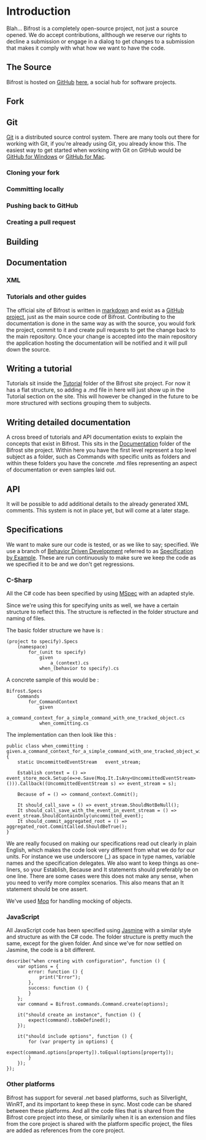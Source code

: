 # Introduction

Blah...
Bifrost is a completely open-source project, not just a source opened. We do accept contributions, allthough we reserve our rights to decline a submission or engage in a dialog to get changes to a submission that makes it comply with what how we want to have the code.

## The Source

Bifrost is hosted on [GitHub](http://github.com) [here](http://github.com/dolittle/bifrost), a social hub for software projects. 

## Fork


## Git

[Git](http://en.wikipedia.org/wiki/Git_(software)) is a distributed source control system. There are many tools out there for working with Git, if you're already using Git, you already know this. The easiest way to get started when working with Git on GitHub would be [GitHub for Windows](http://windows.github.com) or [GitHub for Mac](http://mac.github.com). 

### Cloning your fork

### Committing locally

### Pushing back to GitHub

### Creating a pull request


## Building

## Documentation

### XML

### Tutorials and other guides

The official site of Bifrost is written in [markdown](http://en.wikipedia.org/wiki/Markdown) and exist as a [GitHub project](http://github.com/dolittle/bifrost-site), just as the main source code of Bifrost. Contributing to the documentation is done in the same way as with the source, you would fork the project, commit to it and create pull requests to get the change back to the main repository. Once your change is accepted into the main repository the application hosting the documentation will be notified and it will pull down the source.

## Writing a tutorial

Tutorials sit inside the [Tutorial](https://github.com/dolittle/Bifrost-Site/tree/master/Tutorials) folder of the Bifrost site project. For now it has a flat structure, so adding a .md file in here will just show up in the Tutorial section on the site. This will however be changed in the future to be more structured with sections grouping them to subjects.


## Writing detailed documentation

A cross breed of tutorials and API documentation exists to explain the concepts that exist in Bifrost. This sits in the [Documentation](https://github.com/dolittle/Bifrost-Site/tree/master/Documentation) folder of the Bifrost site project. Within here you have the first level represent a top level subject as a folder, such as Commands with specific units as folders and within these folders you have the concrete .md files representing an aspect of documentation or even samples laid out.


## API

It will be possible to add additional details to the already generated XML comments. This system is not in place yet, but will come at a later stage.




## Specifications

We want to make sure our code is tested, or as we like to say; specified. We use a branch of [Behavior Driven Development](http://en.wikipedia.org/wiki/Behavior-driven_development) referred to as [Specification by Example](http://specificationbyexample.com). These are run continuously to make sure we keep the code as we specified it to be and we don't get regressions.


### C-Sharp

All the C# code has been specified by using  [MSpec](http://github.com/machine/machine.specifications) with an adapted style. 

Since we're using this for specifying units as well, we have a certain structure to reflect this. The structure is reflected in the folder structure and naming of files. 


The basic folder structure we have is :  

	(project to specify).Specs  
		(namespace)  
			for_(unit to specify)  
				given  
					a_(context).cs  
				when_(behavior to specify).cs  


A concrete sample of this would be : 

	Bifrost.Specs  
		Commands  
			for_CommandContext  
				given  
					a_command_context_for_a_simple_command_with_one_tracked_object.cs  
				when_committing.cs  

The implementation can then look like this :


	public class when_committing : given.a_command_context_for_a_simple_command_with_one_tracked_object_with_one_uncommitted_event
	{
    	static UncommittedEventStream   event_stream;

    	Establish context = () => event_store_mock.Setup(e=>e.Save(Moq.It.IsAny<UncommittedEventStream>())).Callback((UncommittedEventStream s) => event_stream = s);

    	Because of = () => command_context.Commit();

    	It should_call_save = () => event_stream.ShouldNotBeNull();
    	It should_call_save_with_the_event_in_event_stream = () => event_stream.ShouldContainOnly(uncommitted_event);
    	It should_commit_aggregated_root = () => aggregated_root.CommitCalled.ShouldBeTrue();
	}

We are really focused on making our specifications read out clearly in plain English, which makes the code look very different from what we do for our units. For instance we use underscore (_) as space in type names, variable names and the specification delegates. We also want to keep things as one-liners, so your Establish, Because and It statements should preferably be on one line. There are some cases were this does not make any sense, when you need to verify more complex scenarios. This also means that an It statement should be one assert. 


We've used [Moq](http://code.google.com/p/moq/) for handling mocking of objects.




### JavaScript

All JavaScript code has been specified using [Jasmine](http://pivotal.github.com/jasmine/) with a similar style and structure as with the C# code. The folder structure is pretty much the same, except for the given folder. And since we've for now settled on Jasmine, the code is a bit different.


	describe("when creating with configuration", function () {
    	var options = {
        	error: function () {
            	print("Error");
        	},
        	success: function () {
        	}
    	};
    	var command = Bifrost.commands.Command.create(options);

    	it("should create an instance", function () {
        	expect(command).toBeDefined();
    	});

    	it("should include options", function () {
        	for (var property in options) {
            	expect(command.options[property]).toEqual(options[property]);
        	}
    	});
	});   



### Other platforms

Bifrost has support for several .net based platforms, such as Silverlight, WinRT, and its important to keep these in sync. Most code can be shared between these platforms. And all the code files that is shared from the Bifrost core project into these, or similarily when it is an extension and files from the core project is shared with the platform specific project, the files are added as references from the core project.


